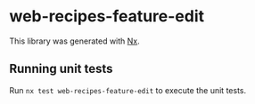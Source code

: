 # web-recipes-feature-edit

This library was generated with [Nx](https://nx.dev).

## Running unit tests

Run `nx test web-recipes-feature-edit` to execute the unit tests.
